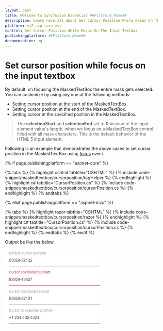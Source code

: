```yaml
---
layout: post
title: Welcome to Syncfusion Essential ##Platform_Name##
description: Learn here all about Set Cursor Position While Focus On The Input Textbox of Syncfusion Essential ##Platform_Name## widgets based on HTML5 and jQuery.
platform: ej2-asp-core-mvc
control: Set Cursor Position While Focus On The Input Textbox
publishingplatform: ##Platform_Name##
documentation: ug
---
```


# Set cursor position while focus on the input textbox

By default, on focusing the MaskedTextBox the entire mask gets selected. You can customize by using any one of the following methods:

* Setting cursor position at the start of the MaskedTextBox.
* Setting cursor position at the end of the MaskedTextBox.
* Setting cursor at the specified position in the MaskedTextBox.

> The **selectionStart** and **selectionEnd** set to **0** instead of the input element value's length, when we focus on a MaskedTextBox control filled with all mask characters. This is the default behavior of the HTML 5 input element.

Following is an example that demonstrates the above cases to set cursor position in the MaskedTextBox using [focus](https://help.syncfusion.com/cr/aspnetcore-js2/Syncfusion.EJ2.Inputs.MaskedTextBox.html#Syncfusion_EJ2_Inputs_MaskedTextBox_Focus) event.

{% if page.publishingplatform == "aspnet-core" %}

{% tabs %}
{% highlight cshtml tabtitle="CSHTML" %}
{% include code-snippet/maskedtextbox/cursorposition/tagHelper %}
{% endhighlight %}
{% highlight c# tabtitle="CursorPosition.cs" %}
{% include code-snippet/maskedtextbox/cursorposition/cursorPosition.cs %}
{% endhighlight %}
{% endtabs %}

{% elsif page.publishingplatform == "aspnet-mvc" %}

{% tabs %}
{% highlight razor tabtitle="CSHTML" %}
{% include code-snippet/maskedtextbox/cursorposition/razor %}
{% endhighlight %}
{% highlight c# tabtitle="CursorPosition.cs" %}
{% include code-snippet/maskedtextbox/cursorposition/cursorPosition.cs %}
{% endhighlight %}
{% endtabs %}
{% endif %}



Output be like the below.

![MaskedTextBox Sample](../images/cursor-position.png)